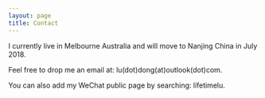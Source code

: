 ```yaml
---
layout: page
title: Contact
---
```


I currently live in Melbourne Australia and will move to Nanjing China in July 2018.

Feel free to drop me an email at: lu(dot)dong(at)outlook(dot)com.

You can also add my WeChat public page by searching: lifetimelu.
